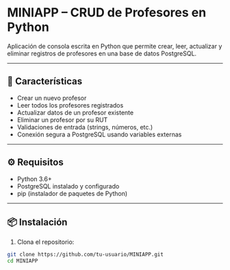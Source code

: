 # MINIAPP – CRUD de Profesores en Python

Aplicación de consola escrita en Python que permite crear, leer, actualizar y eliminar registros de profesores en una base de datos PostgreSQL.

---

## 🚀 Características

- Crear un nuevo profesor
- Leer todos los profesores registrados
- Actualizar datos de un profesor existente
- Eliminar un profesor por su RUT
- Validaciones de entrada (strings, números, etc.)
- Conexión segura a PostgreSQL usando variables externas

---


## ⚙️ Requisitos

- Python 3.6+
- PostgreSQL instalado y configurado
- pip (instalador de paquetes de Python)

---

## 📦 Instalación

1. Clona el repositorio:

```bash
git clone https://github.com/tu-usuario/MINIAPP.git
cd MINIAPP